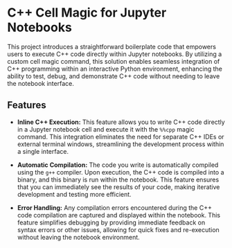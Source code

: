 # C++ Cell Magic for Jupyter Notebooks

This project introduces a straightforward boilerplate code that empowers users to execute C++ code directly within Jupyter notebooks. By utilizing a custom cell magic command, this solution enables seamless integration of C++ programming within an interactive Python environment, enhancing the ability to test, debug, and demonstrate C++ code without needing to leave the notebook interface.

## Features

- **Inline C++ Execution:** This feature allows you to write C++ code directly in a Jupyter notebook cell and execute it with the `%%cpp` magic command. This integration eliminates the need for separate C++ IDEs or external terminal windows, streamlining the development process within a single interface.

- **Automatic Compilation:** The code you write is automatically compiled using the `g++` compiler. Upon execution, the C++ code is compiled into a binary, and this binary is run within the notebook. This feature ensures that you can immediately see the results of your code, making iterative development and testing more efficient.

- **Error Handling:** Any compilation errors encountered during the C++ code compilation are captured and displayed within the notebook. This feature simplifies debugging by providing immediate feedback on syntax errors or other issues, allowing for quick fixes and re-execution without leaving the notebook environment.